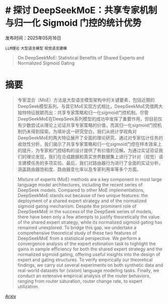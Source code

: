 # # 探讨 DeepSeekMoE：共享专家机制与归一化 Sigmoid 门控的统计优势

发布时间：2025年05月16日

`LLM理论` `大型语言模型` `视觉语言建模`

> On DeepSeekMoE: Statistical Benefits of Shared Experts and Normalized Sigmoid Gating

# 摘要

> 专家混合（MoE）方法是大型语言模型架构中的关键要素，包括近期的DeepSeek模型系列。与其它MoE实现方式相比，DeepSeekMoE凭借两大独特特征脱颖而出：共享专家策略和归一化sigmoid门控机制。尽管DeepSeekMoE在DeepSeek系列模型的成功中发挥了重要作用，但目前仅有少数尝试从理论上论证共享专家策略的价值，而其归一化sigmoid门控机制仍未得到探索。为填补这一研究空白，我们从统计学视角对DeepSeekMoE的两大特征展开了全面的理论研究。通过对专家估计任务的收敛性分析，我们揭示了共享专家策略和归一化sigmoid门控在样本效率上的提升，为专家和门控结构的设计提供了有价值的见解。为通过实证验证我们的理论发现，我们在合成数据和真实世界数据集上进行了针对（视觉）语言建模任务的多项实验。最后，我们对路由器行为进行了全面的实证分析，涵盖路由器饱和度、路由器变化率以及专家利用率等多个方面。

> Mixture of experts (MoE) methods are a key component in most large language model architectures, including the recent series of DeepSeek models. Compared to other MoE implementations, DeepSeekMoE stands out because of two unique features: the deployment of a shared expert strategy and of the normalized sigmoid gating mechanism. Despite the prominent role of DeepSeekMoE in the success of the DeepSeek series of models, there have been only a few attempts to justify theoretically the value of the shared expert strategy, while its normalized sigmoid gating has remained unexplored. To bridge this gap, we undertake a comprehensive theoretical study of these two features of DeepSeekMoE from a statistical perspective. We perform a convergence analysis of the expert estimation task to highlight the gains in sample efficiency for both the shared expert strategy and the normalized sigmoid gating, offering useful insights into the design of expert and gating structures. To verify empirically our theoretical findings, we carry out several experiments on both synthetic data and real-world datasets for (vision) language modeling tasks. Finally, we conduct an extensive empirical analysis of the router behaviors, ranging from router saturation, router change rate, to expert utilization.

[Arxiv](https://arxiv.org/abs/2505.10860)